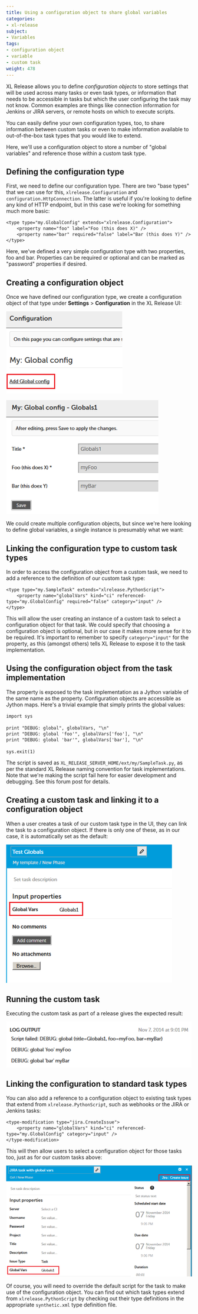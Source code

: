 ```yaml
---
title: Using a configuration object to share global variables
categories:
- xl-release
subject:
- Variables
tags:
- configuration object
- variable
- custom task
weight: 478
---
```


XL Release allows you to define *configuration objects* to store settings that will be used across many tasks or even task types, or information that needs to be accessible in tasks but which the user configuring the task may not know. Common examples are things like connection information for Jenkins or JIRA servers, or remote hosts on which to execute scripts.

You can easily define your own configuration types, too, to share information between custom tasks or even to make information available to out-of-the-box task types that you would like to extend.

Here, we'll use a configuration object to store a number of "global variables" and reference those within a custom task type.

## Defining the configuration type

First, we need to define our configuration type. There are two "base types" that we can use for this, `xlrelease.Configuration` and `configuration.HttpConnection`. The latter is useful if you're looking to define any kind of HTTP endpoint, but in this case we're looking for something much more basic:

    <type type="my.GlobalConfig" extends="xlrelease.Configuration">
        <property name="foo" label="Foo (this does X)" />
        <property name="bar" required="false" label="Bar (this does Y)" />
    </type>

Here, we've defined a very simple configuration type with two properties, foo and bar. Properties can be required or optional and can be marked as "password" properties if desired.

## Creating a configuration object

Once we have defined our configuration type, we create a configuration object of that type under **Settings** > **Configuration** in the XL Release UI:

![Add global config](../images/settings-new-global-config.png)

![Global settings](../images/settings-globals1.png)

We could create multiple configuration objects, but since we're here looking to define global variables, a single instance is presumably what we want:

## Linking the configuration type to custom task types

In order to access the configuration object from a custom task, we need to add a reference to the definition of our custom task type:

    <type type="my.SampleTask" extends="xlrelease.PythonScript">
        <property name="globalVars" kind="ci" referenced-type="my.GlobalConfig" required="false" category="input" />
    </type>

This will allow the user creating an instance of a custom task to select a configuration object for that task. We could specify that choosing a configuration object is optional, but in our case it makes more sense for it to be required. It's important to remember to specify `category="input"` for the property, as this (amongst others) tells XL Release to expose it to the task implementation.

## Using the configuration object from the task implementation

The property is exposed to the task implementation as a Jython variable of the same name as the property. Configuration objects are accessible as Jython maps. Here's a trivial example that simply prints the global values:

    import sys

    print "DEBUG: global", globalVars, "\n"
    print "DEBUG: global 'foo'", globalVars['foo'], "\n"
    print "DEBUG: global 'bar'", globalVars['bar'], "\n"

    sys.exit(1)

The script is saved as `XL_RELEASE_SERVER_HOME/ext/my/SampleTask.py`, as per the standard XL Release naming convention for task implementations. Note that we're making the script fail here for easier development and debugging. See this forum post for details.

## Creating a custom task and linking it to a configuration object

When a user creates a task of our custom task type in the UI, they can link the task to a configuration object. If there is only one of these, as in our case, it is automatically set as the default:

![New custom task](../images/new-custom-task.png)

## Running the custom task

Executing the custom task as part of a release gives the expected result:

![Task output](../images/log-output.png)

## Linking the configuration to standard task types

You can also add a reference to a configuration object to existing task types that extend from `xlrelease.PythonScript`, such as webhooks or the JIRA or Jenkins tasks:

    <type-modification type="jira.CreateIssue">
        <property name="globalVars" kind="ci" referenced-type="my.GlobalConfig" category="input" />
    </type-modification>

This will then allow users to select a configuration object for those tasks too, just as for our custom tasks above:

![JIRA task with global variables](../images/jira-task-with-global-vars.png)

Of course, you will need to override the default script for the task to make use of the configuration object. You can find out which task types extend from `xlrelease.PythonScript` by checking out their type definitions in the appropriate `synthetic.xml` type definition file.
